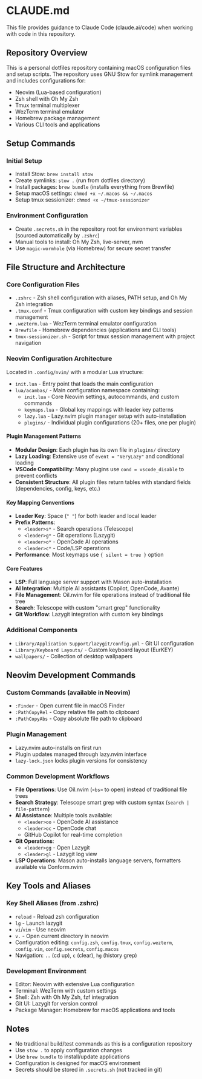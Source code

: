 # CLAUDE.md

This file provides guidance to Claude Code (claude.ai/code) when working with code in this repository.

## Repository Overview

This is a personal dotfiles repository containing macOS configuration files and setup scripts. The repository uses GNU Stow for symlink management and includes configurations for:

- Neovim (Lua-based configuration)
- Zsh shell with Oh My Zsh
- Tmux terminal multiplexer
- WezTerm terminal emulator
- Homebrew package management
- Various CLI tools and applications

## Setup Commands

### Initial Setup
- Install Stow: `brew install stow`
- Create symlinks: `stow .` (run from dotfiles directory)
- Install packages: `brew bundle` (installs everything from Brewfile)
- Setup macOS settings: `chmod +x ~/.macos && ~/.macos`
- Setup tmux sessionizer: `chmod +x ~/tmux-sessionizer`

### Environment Configuration
- Create `.secrets.sh` in the repository root for environment variables (sourced automatically by `.zshrc`)
- Manual tools to install: Oh My Zsh, live-server, nvm
- Use `magic-wormhole` (via Homebrew) for secure secret transfer

## File Structure and Architecture

### Core Configuration Files
- `.zshrc` - Zsh shell configuration with aliases, PATH setup, and Oh My Zsh integration
- `.tmux.conf` - Tmux configuration with custom key bindings and session management
- `.wezterm.lua` - WezTerm terminal emulator configuration
- `Brewfile` - Homebrew dependencies (applications and CLI tools)
- `tmux-sessionizer.sh` - Script for tmux session management with project navigation

### Neovim Configuration Architecture
Located in `.config/nvim/` with a modular Lua structure:
- `init.lua` - Entry point that loads the main configuration
- `lua/acambas/` - Main configuration namespace containing:
  - `init.lua` - Core Neovim settings, autocommands, and custom commands
  - `keymaps.lua` - Global key mappings with leader key patterns
  - `lazy.lua` - Lazy.nvim plugin manager setup with auto-installation
  - `plugins/` - Individual plugin configurations (20+ files, one per plugin)

#### Plugin Management Patterns
- **Modular Design**: Each plugin has its own file in `plugins/` directory
- **Lazy Loading**: Extensive use of `event = "VeryLazy"` and conditional loading
- **VSCode Compatibility**: Many plugins use `cond = vscode_disable` to prevent conflicts
- **Consistent Structure**: All plugin files return tables with standard fields (dependencies, config, keys, etc.)

#### Key Mapping Conventions
- **Leader Key**: Space (`" "`) for both leader and local leader
- **Prefix Patterns**:
  - `<leader>s*` - Search operations (Telescope)
  - `<leader>g*` - Git operations (Lazygit)
  - `<leader>o*` - OpenCode AI operations
  - `<leader>c*` - Code/LSP operations
- **Performance**: Most keymaps use `{ silent = true }` option

#### Core Features
- **LSP**: Full language server support with Mason auto-installation
- **AI Integration**: Multiple AI assistants (Copilot, OpenCode, Avante)
- **File Management**: Oil.nvim for file operations instead of traditional file tree
- **Search**: Telescope with custom "smart grep" functionality
- **Git Workflow**: Lazygit integration with custom key bindings

### Additional Components
- `Library/Application Support/lazygit/config.yml` - Git UI configuration
- `Library/Keyboard Layouts/` - Custom keyboard layout (EurKEY)
- `wallpapers/` - Collection of desktop wallpapers

## Neovim Development Commands

### Custom Commands (available in Neovim)
- `:Finder` - Open current file in macOS Finder
- `:PathCopyRel` - Copy relative file path to clipboard
- `:PathCopyAbs` - Copy absolute file path to clipboard

### Plugin Management
- Lazy.nvim auto-installs on first run
- Plugin updates managed through lazy.nvim interface
- `lazy-lock.json` locks plugin versions for consistency

### Common Development Workflows
- **File Operations**: Use Oil.nvim (`<bs>` to open) instead of traditional file trees
- **Search Strategy**: Telescope smart grep with custom syntax (`search | file-pattern`)
- **AI Assistance**: Multiple tools available:
  - `<leader>oo` - OpenCode AI assistance
  - `<leader>oc` - OpenCode chat
  - GitHub Copilot for real-time completion
- **Git Operations**: 
  - `<leader>gg` - Open Lazygit
  - `<leader>gl` - Lazygit log view
- **LSP Operations**: Mason auto-installs language servers, formatters available via Conform.nvim

## Key Tools and Aliases

### Key Shell Aliases (from .zshrc)
- `reload` - Reload zsh configuration
- `lg` - Launch lazygit
- `vi`/`vim` - Use neovim
- `v.` - Open current directory in neovim
- Configuration editing: `config.zsh`, `config.tmux`, `config.wezterm`, `config.vim`, `config.secrets`, `config.macos`
- Navigation: `..` (cd up), `c` (clear), `hg` (history grep)

### Development Environment
- Editor: Neovim with extensive Lua configuration
- Terminal: WezTerm with custom settings
- Shell: Zsh with Oh My Zsh, fzf integration
- Git UI: Lazygit for version control
- Package Manager: Homebrew for macOS applications and tools

## Notes
- No traditional build/test commands as this is a configuration repository
- Use `stow .` to apply configuration changes
- Use `brew bundle` to install/update applications
- Configuration is designed for macOS environment
- Secrets should be stored in `.secrets.sh` (not tracked in git)